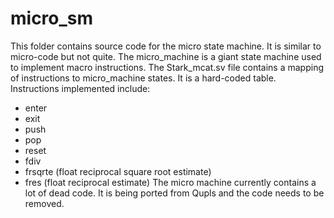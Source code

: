 # micro_sm
This folder contains source code for the micro state machine. It is similar to micro-code but not quite.
The micro_machine is a giant state machine used to implement macro instructions. The Stark_mcat.sv file contains a mapping of instructions to micro_machine states. It is a hard-coded table.
Instructions implemented include:
* enter
* exit
* push
* pop
* reset
* fdiv
* frsqrte	(float reciprocal square root estimate)
* fres (float reciprocal estimate)
The micro machine currently contains a lot of dead code. It is being ported from Qupls and the code needs to be removed.